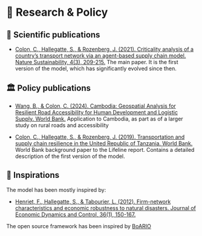 # 🔬 Research & Policy

## 📄 Scientific publications

- [Colon, C., Hallegatte, S., & Rozenberg, J. (2021). Criticality analysis of a country’s transport network via an agent-based supply chain model. Nature Sustainability, 4(3), 209-215.](https://www.nature.com/articles/s41893-020-00649-4)
  The main paper. It is the first version of the model, which has significantly evolved since then. 


## 🏛️ Policy publications

- [Wang, B., & Colon, C. (2024). Cambodia: Geospatial Analysis for Resilient Road Accessibility for Human Development and Logistic Supply. World Bank.](https://pure.iiasa.ac.at/id/eprint/20136/1/IDU1338599af1fe2414ef318c69198917e6c3e3f.pdf)
  Application to Cambodia, as part as of a larger study on rural roads and accessibility

- [Colon, C., Hallegatte, S., & Rozenberg, J. (2019). Transportation and supply chain resilience in the United Republic of Tanzania. World Bank.](https://www.researchgate.net/profile/Celian-Colon/publication/335493393_Transportation_and_Supply_Chain_Resilience_in_the_United_Republic_of_Tanzania_Assessing_the_Supply-Chain_Impacts_of_Disaster-Induced_Transportation_Disruptions/links/5ff6e1a945851553a026e38b/Transportation-and-Supply-Chain-Resilience-in-the-United-Republic-of-Tanzania-Assessing-the-Supply-Chain-Impacts-of-Disaster-Induced-Transportation-Disruptions.pdf)
  World Bank background paper to the Lifeline report. Contains a detailed description of the first version of the model.


## 🧠 Inspirations

The model has been mostly inspired by:

- [Henriet, F., Hallegatte, S., & Tabourier, L. (2012). Firm-network characteristics and economic robustness to natural disasters. Journal of Economic Dynamics and Control, 36(1), 150-167.](https://papers.ssrn.com/sol3/Delivery.cfm?abstractid=1971703)

The open source framework has been inspired by [BoARIO](https://spjuhel.github.io/BoARIO/)



